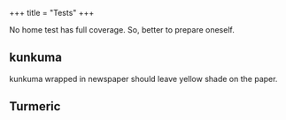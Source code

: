 +++
title = "Tests"
+++

No home test has full coverage. So, better to prepare oneself.

## kunkuma
<div class="videoEmbed"  caption="Kn" src="https://www.youtube.com/watch?v=9InRyC7AWYY&t=99s"></div>

kunkuma wrapped in newspaper should leave yellow shade on the paper.

## Turmeric
<div class="videoEmbed"  caption="Food Safety and Standards Authority of India FSSAI" src="https://www.youtube.com/watch?v=BgLLu2of3aY"></div>
